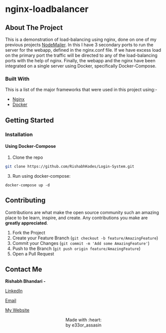 # nginx-loadbalancer

<!-- ABOUT THE PROJECT -->
## About The Project

This is a demonstration of load-balancing using nginx, done on one of my previous projects [NodeMailer](https://github.com/RishabhKodes/NodeMailer). In this I have 3 secondary ports to run the server for the webapp, defined in the nginx.conf file. 
If we have excess load on the primary port the traffic will be directed to any of the load-balancing ports with the help of nginx. Finally, the webapp and the nginx have been integrated on a single server using Docker, specifically Docker-Compose.

### Built With
This is a list of the major frameworks that were used in this project using:-

* [Nginx](https://www.nginx.com/)
* [Docker](https://www.docker.com/get-started)

<!-- GETTING STARTED -->
## Getting Started

### Installation
 
#### Using Docker-Compose
1. Clone the repo
```sh
git clone https://github.com/RishabhKodes/Login-System.git
```
3. Run using docker-compose:
```JS
docker-compose up -d
```

<!-- CONTRIBUTING -->
## Contributing

Contributions are what make the open source community such an amazing place to be learn, inspire, and create. Any contributions you make are **greatly appreciated**.

1. Fork the Project
2. Create your Feature Branch (`git checkout -b feature/AmazingFeature`)
3. Commit your Changes (`git commit -m 'Add some AmazingFeature'`)
4. Push to the Branch (`git push origin feature/AmazingFeature`)
5. Open a Pull Request


<!-- CONTACT -->
## Contact Me

**Rishabh Bhandari -** 

[LinkedIn](https://www.linkedin.com/in/rishabh-bhandari-ba5778168/)

[Email](rishabhbhandari6@gmail.com)

[My Website](http://www.rishabhbhandari.me/)

<p align="center">
Made with :heart: <br>
by e33or_assasin
</p>

